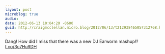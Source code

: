 ```yaml
---
layout: post
microblog: true
audio: 
date: 2012-06-13 10:04:20 -0600
guid: http://craigmcclellan.micro.blog/2012/06/13/t212938465057312768.html
---
```

Dang! How did I miss that there was a new DJ Earworm mashup!? [t.co/3c7HuRDH](http://t.co/3c7HuRDH)
